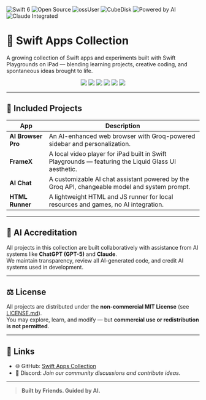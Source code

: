 ![Swift 6](https://img.shields.io/badge/Swift-6-F05138?logo=swift&logoColor=white)
![Open Source](https://img.shields.io/badge/Open%20Source-2EC866?logo=github&logoColor=white)
![ossUser](https://img.shields.io/badge/ossUser-0078D4)
![CubeDisk](https://img.shields.io/badge/cubedisk-7B3FE4)
![Powered by AI](https://img.shields.io/badge/Powered%20by%20AI-9B5DE5?logo=openai&logoColor=white)
![Claude Integrated](https://img.shields.io/badge/Claude-886CE4?logo=anthropic&logoColor=white)





# 🧩 Swift Apps Collection

A growing collection of Swift apps and experiments built with Swift Playgrounds on iPad — blending learning projects, creative coding, and spontaneous ideas brought to life.

<p align="center">
  <img src="https://img.shields.io/badge/Swift-6-F05138?logo=swift&logoColor=white">
  <img src="https://img.shields.io/badge/Open%20Source-2EC866?logo=github&logoColor=white">
  <img src="https://img.shields.io/badge/ossUser-0078D4?logo=openaccess&logoColor=white">
  <img src="https://img.shields.io/badge/CubeDisk-7B3FE4?logo=cube&logoColor=white">
  <img src="https://img.shields.io/badge/Powered%20by%20AI-9B5DE5?logo=openai&logoColor=white">
  <img src="https://img.shields.io/badge/Claude-886CE4?logo=anthropic&logoColor=white">
</p>

---

## 🧱 Included Projects

| App | Description |
|-----|--------------|
| **AI Browser Pro** | An AI-enhanced web browser with Groq-powered sidebar and personalization. |
| **FrameX** | A local video player for iPad built in Swift Playgrounds — featuring the Liquid Glass UI aesthetic. |
| **AI Chat** | A customizable AI chat assistant powered by the Groq API, changeable model and system prompt. |
| **HTML Runner** | A lightweight HTML and JS runner for local resources and games, no AI integration. |

---

## 🧠 AI Accreditation

All projects in this collection are built collaboratively with assistance from AI systems like **ChatGPT (GPT-5)** and **Claude**.  
We maintain transparency, review all AI-generated code, and credit AI systems used in development.

---

## ⚖️ License

All projects are distributed under the **non-commercial MIT License** (see [LICENSE.md](./LICENSE.md)).  
You may explore, learn, and modify — but **commercial use or redistribution is not permitted**.

---

## 🔗 Links

- 🌐 GitHub: [Swift Apps Collection](https://github.com/ossUser-Swift/swift-apps-collection)
- 💬 Discord: *Join our community discussions and contribute ideas.*

---

> **Built by Friends. Guided by AI.**
